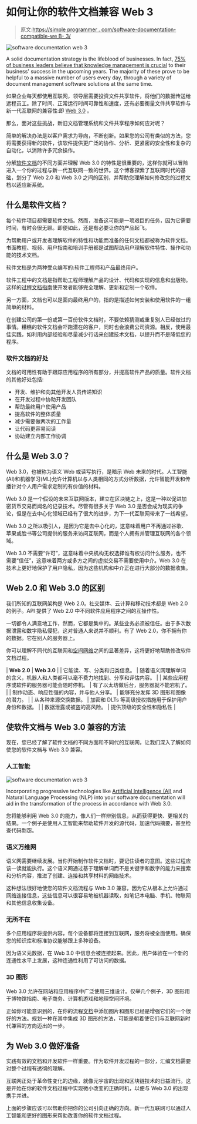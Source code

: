 # 如何让你的软件文档兼容 Web 3

> 原文:[https://simple programmer . com/software-documentation-compatible-we B- 3/](https://simpleprogrammer.com/software-documentation-compatible-web-3/)

![software documentation web 3](img/f38b2fa3f88439d11118027149061adb.png)

A solid documentation strategy is the lifeblood of businesses. In fact, [75% of business leaders believe that knowledge management is crucial](https://www2.deloitte.com/us/en/insights/focus/technology-and-the-future-of-work/organizational-knowledge-management.html) to their business' success in the upcoming years. The majority of these prove to be helpful to a massive number of users every day, through a variety of document management software solutions at the same time.

如果企业每天都使用互联网，领导层需要投资文件共享软件，将他们的数据传送给远程员工。除了时间、正常运行时间可靠性和速度，还有必要衡量文件共享软件与新一代互联网的兼容性:即 [Web 3.0](https://www.amazon.com/dp/B07X1V8D58/makithecompsi-20) 。

那么，面对这些挑战，新旧文档管理系统和文件共享程序如何应对呢？

简单的解决办法是以客户需求为导向，不断创新。如果您的公司有类似的方法，您将需要获得新的软件，该软件提供更广泛的协作、分析、更紧密的安全性和复杂的自动化，以消除许多冗余操作。

分解[软件文档](https://document360.com/blog/software-documentation/)的不同方面并理解 Web 3.0 的特性是很重要的，这样你就可以冒险进入一个你的过程与新一代互联网一致的世界。这个博客探索了互联网时代的基础，划分了 Web 2.0 和 Web 3.0 之间的区别，并帮助您理解如何修改您的过程文档以适应新系统。

## 什么是软件文档？

每个软件项目都需要软件文档。然而，准备这可能是一项艰巨的任务，因为它需要时间，有时会很无聊。即便如此，还是有必要让你的产品起飞。

为帮助用户或开发者理解软件的特性和功能而准备的任何文档都被称为软件文档。书面教程、视频、用户指南和培训手册都是试图帮助用户理解软件特性、操作和功能的技术文档。

软件文档是为两种受众编写的:软件工程师和产品最终用户。

软件工程中的文档是指帮助工程师理解产品的设计、代码和实现的信息和出版物。这样的[过程文档指南](https://document360.com/blog/process-documentation/)使开发者能够完全理解、更新和定制一个软件。

另一方面，文档也可以是面向最终用户的，指的是描述如何安装和使用软件的一组简单的材料。

在创建公司的第一份或第一百份软件文档时，不要依赖猜测或重复别人已经做过的事情。糟糕的软件文档会吓跑潜在的客户，同时也会浪费公司资源。相反，使用最佳实践，如利用内部经验和尽量减少行话来创建技术文档，以提升而不是降低您的程序。

### 软件文档的好处

文档的可用性有助于跟踪应用程序的所有部分，并提高软件产品的质量。软件文档的其他好处包括:

*   开发、维护和向其他开发人员传递知识
*   在开发过程中协助开发团队
*   帮助最终用户使用产品
*   提高软件的整体质量
*   减少需要做两次的工作量
*   让代码更容易阅读
*   协助建立内部工作协调

## 什么是 Web 3.0？

Web 3.0，也被称为语义 Web 或读写执行，是暗示 Web 未来的时代。人工智能(AI)和机器学习(ML)允许计算机以与人类相同的方式分析数据，允许智能开发和传播针对个人用户需求定制的有价值的材料。

Web 3.0 是一个假设的未来互联网版本，建立在区块链之上，这是一种以促进加密货币交易而闻名的记录技术。尽管有很多关于 Web 3.0 是否会成为现实的争论，但是在去中心化领域已经有了很大的进步，为下一代互联网带来了一线希望。

Web 3.0 之所以吸引人，是因为它是去中心化的，这意味着用户不再通过谷歌、苹果或脸书等公司提供的服务来访问互联网，而是个人拥有并管理互联网的各个领域。

Web 3.0 不需要“许可”，这意味着中央机构无权选择谁有权访问什么服务，也不需要“信任”，这意味着两方或多方之间的虚拟交易不需要使用中介。Web 3.0 在技术上更好地保护了用户隐私，因为这些机构和中介正在进行大部分的数据收集。

## Web 2.0 和 Web 3.0 的区别

我们所知的互联网架构是 Web 2.0。社交媒体、云计算和移动技术都是 Web 2.0 的例子。API 提供了 Web 2.0 中不同软件应用程序之间的互操作性。

一切都令人满意地工作，然而，它都是集中的。某些业务必须被信任。由于多次数据泄露和数字隐私侵犯，这对普通人来说并不顺利。有了 Web 2.0，你不拥有你的数据。它在别人的服务器上。

你可以理解不同代的互联网和[空间网络](https://www2.deloitte.com/us/en/insights/topics/digital-transformation/web-3-0-technologies-in-business.html)之间的显著差异，这将更好地帮助修改软件文档过程。

| **Web 2.0** | **Web 3.0** |
| 它能读、写、分类和归类信息。 | 随着语义网理解单词的含义，机器人和人类都可以毫不费力地找到、分享和评估内容。 |
| 某些应用程序或软件的服务器可能会随时停机。 | 有了以太坊做后台，服务器就不能宕机了。 |
| 制作动态、响应性强的内容，并与他人分享。 | 能够充分发挥 3D 图形和图像的潜力。 |
| 从各种来源交换数据。 | 加密和 DLTs 等高级授权措施用于保护用户身份和数据。 |
| 数据泄露或被盗的高风险。 | 提供顶级的安全性和隐私性 |

## 使软件文档与 Web 3.0 兼容的方法

现在，您已经了解了软件文档的不同方面和不同代的互联网，让我们深入了解如何使您的软件文档与 Web 3.0 兼容。

### 人工智能

![software documentation web 3](img/4c9682fcddaf2694e140e791d21e75fc.png)

Incorporating progressive technologies like [Artificial Intelligence (AI)](https://simpleprogrammer.com/ai-for-web-development/) and Natural Language Processing (NLP) into your software documentation will aid in the transformation of the process in accordance with Web 3.0.

您将能够利用 Web 3.0 的能力，像人们一样辨别信息，从而获得更快、更相关的结果。一个例子是使用人工智能来帮助软件开发的源代码，加速代码摘要，甚至检查代码剽窃。

### 语义万维网

语义网需要继续发展。当你开始制作软件文档时，要记住读者的意图。这些过程应该一读就能执行。这个语义网通过基于理解单词而不是关键字和数字的能力来搜索和分析内容，推进了创建、连接和共享材料的网络技术。

这种想法很好地使您的软件文档流程与 Web 3.0 兼容，因为它从根本上允许通过网络连接信息，这些信息可以很容易地被机器读取，如笔记本电脑、手机、物联网和其他信息收集设备。

### 无所不在

多个应用程序将提供内容，每个设备都将连接到互联网，服务将被全面使用。确保您的知识库和标准协议能够跟上多种设备。

因为语义元数据，在 Web 3.0 中信息会被连接起来。因此，用户体验在一个新的连通性水平上发展，这种连通性利用了可访问的数据。

### 3D 图形

Web 3.0 允许在网站和应用程序中广泛使用三维设计。仅举几个例子，3D 图形用于博物馆指南、电子商务、计算机游戏和地理空间环境。

正如你可能意识到的，在你的流程[文档](https://docs.aws.amazon.com/index.html?nc2=h_ql_doc_do_v)中添加图片和图形已经是增强它们的一个很好的方法。规划一种在其中集成 3D 图形的方法，可能是朝着使它们与互联网新时代兼容的方向迈出的一步。

## 为 Web 3.0 做好准备

实践有效的文档和开发软件一样重要。作为软件开发过程的一部分，汇编文档需要对整个过程有透彻的理解。

互联网正处于革命性变化的边缘，就像元宇宙的出现和区块链技术的日益流行。这是开始在你的软件文档过程中实现微小改变的正确时机，以便与 Web 3.0 的出现携手并进。

上面的步骤应该可以帮助你把你的公司引向正确的方向。新一代互联网可以通过人工智能和更好的图形来帮助改善你的软件文档过程。
